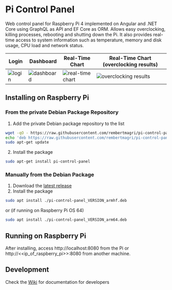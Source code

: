 # Pi Control Panel

Web control panel for Raspberry Pi 4 implemented on Angular and  .NET Core using GraphQL as API and EF Core as ORM. Allows easy overclocking, killing processes, rebooting and shutting down the Pi. It also provides real-time access to system information such as temperature, memory and disk usage, CPU load and network status.

Login | Dashboard | Real-Time Chart | Real-Time Chart (overclocking results)
------------ | ------------- | ------------- | -------------
![login](https://user-images.githubusercontent.com/30979154/82757722-630fb480-9db0-11ea-81f4-a88b3de05270.png) | ![dashboard](https://user-images.githubusercontent.com/30979154/82757721-630fb480-9db0-11ea-96e4-cdf52010dba8.png) | ![real-time chart](https://user-images.githubusercontent.com/30979154/82757720-62771e00-9db0-11ea-954d-35db3058d4ef.png) | ![overclocking results](https://user-images.githubusercontent.com/30979154/82757723-630fb480-9db0-11ea-8589-08743053dee1.png)

## Installing on Raspberry Pi  

### From the private Debian Package Repository
1. Add the private Debian package repository to the list
````bash
wget -qO - https://raw.githubusercontent.com/rembertmagri/pi-control-panel/master/debian_repo/PUBLIC.KEY | sudo apt-key add -
echo 'deb https://raw.githubusercontent.com/rembertmagri/pi-control-panel/master/debian_repo buster main' | sudo tee -a /etc/apt/sources.list
sudo apt-get update  
````
2. Install the package
````bash
sudo apt-get install pi-control-panel
````

### Manually from the Debian Package
1. Download the [latest release](https://github.com/rembertmagri/pi-control-panel/releases/latest)
2. Install the package
````bash
sudo apt install ./pi-control-panel_VERSION_armhf.deb
````
or (if running on Raspberry Pi OS 64)
````bash
sudo apt install ./pi-control-panel_VERSION_arm64.deb 
````

## Running on Raspberry Pi
After installing, access http://localhost:8080 from the Pi or http://<<ip_of_raspberry_pi>>:8080 from another machine.

## Development

Check the [Wiki](https://github.com/rembertmagri/pi-control-panel/wiki/Development) for documentation for developers
